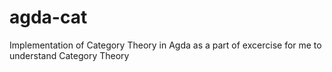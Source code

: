 # agda-cat
Implementation of Category Theory in Agda as a part of excercise for me to understand Category Theory
